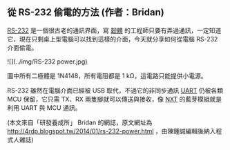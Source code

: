 ## 從 RS-232 偷電的方法 (作者：Bridan)

[RS-232](https://zh.wikipedia.org/wiki/RS232)  是一個很古老的通訊界面，寫 [韌體](http://4rdp.blogspot.tw/2008/03/blog-post_24.html) 的工程師只要有弄過通訊，一定知道它，現在只剩桌上型電腦可以找到這樣的介面，今天就分享如何從電腦 RS-232 介面偷電。

![](../img/RS-232 power.jpg)

圖中所有二極體是 1N4148，所有電阻都是 1 kΩ，這電路只能提供小電源。

RS-232 雖然在電腦介面已經被 USB 取代，不過它的非同步通訊 [UART](https://zh.wikipedia.org/wiki/UART)  仍被各類 MCU 保留，它只需 TX、RX 兩隻腳就可以傳送與接收，像 [NXT](http://4rdp.blogspot.tw/search/label/LEGO%20MINDSTORMS%20NXT)  的藍芽模組就是利用 UART 與 MCU 通訊。

(本文來自「研發養成所」 Bridan 的網誌，原文網址為 <http://4rdp.blogspot.tw/2014/01/rs-232-power.html> ，由陳鍾誠編輯後納入程式人雜誌)

